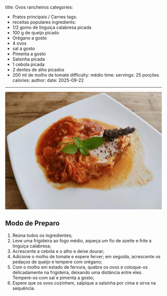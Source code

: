 title: Ovos rancheiros
categories:
  - Pratos principais / Carnes
tags:
  - receitas populares
ingredients:
  - 1/2 gomo de linguiça calabresa picada
  - 100 g de queijo picado
  - Orégano a gosto
  - 4 ovos
  - sal a gosto
  - Pimenta a gosto
  - Salsinha picada
  - 1 cebola picada
  - 2 dentes de alho picados
  - 200 ml de molho de tomate
difficulty: médio
time:
servings: 25 porções
calories: 
author:
date: 2025-09-22
---
![Ovos rancheiros](/images/ovos_rancheiros.jpg)

## Modo de Preparo
1. Reúna todos os ingredientes;
2. Leve uma frigideira ao fogo médio, aqueça um fio de azeite e frite a linguiça calabresa;
3. Acrescente a cebola e o alho e deixe dourar;
4. Adicione o molho de tomate e espere ferver; em seguida, acrescente os pedaços de queijo e tempere com orégano;
5. Com o molho em estado de fervura, quebre os ovos e coloque-os delicadamente na frigideira, deixando uma distância entre eles. Tempere-os com sal e pimenta a gosto;
6. Espere que os ovos cozinhem, salpique a salsinha por cima e sirva na sequência.